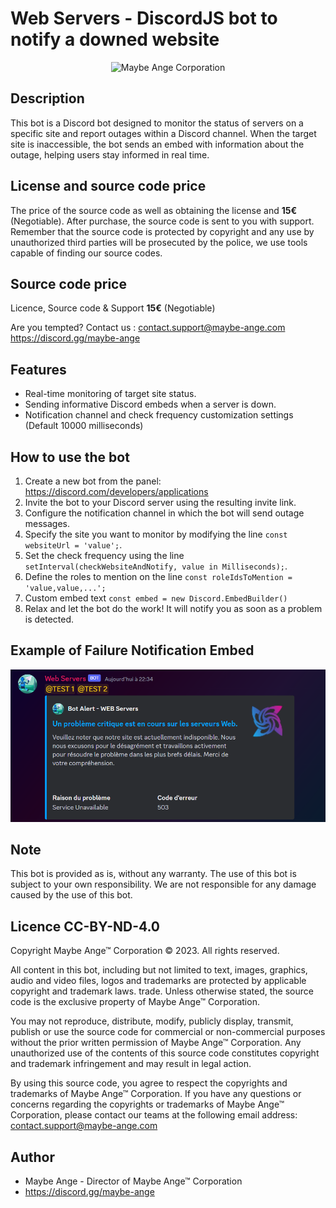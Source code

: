 # Web Servers - DiscordJS bot to notify a downed website

<div align="center">
  <img src="https://cdn.discordapp.com/app-icons/1121550072782540800/727818f8f63e57b71e8fe5af8670444e.png?size=256" alt="Maybe Ange Corporation">
</div>

## Description
This bot is a Discord bot designed to monitor the status of servers on a specific site and report outages within a Discord channel. When the target site is inaccessible, the bot sends an embed with information about the outage, helping users stay informed in real time.


## License and source code price
The price of the source code as well as obtaining the license and <span>**15€**</span> (Negotiable).
After purchase, the source code is sent to you with support.
Remember that the source code is protected by copyright and any use by unauthorized third parties will be prosecuted by the police, we use tools capable of finding our source codes.


## Source code price
Licence, Source code & Support <span>**15€**</span> (Negotiable)

Are you tempted? Contact us :
contact.support@maybe-ange.com <br>
https://discord.gg/maybe-ange


## Features
- Real-time monitoring of target site status.
- Sending informative Discord embeds when a server is down.
- Notification channel and check frequency customization settings (Default 10000 milliseconds)

  
## How to use the bot

1. Create a new bot from the panel: https://discord.com/developers/applications
2. Invite the bot to your Discord server using the resulting invite link.
3. Configure the notification channel in which the bot will send outage messages.
4. Specify the site you want to monitor by modifying the line `const websiteUrl = 'value';`.
5. Set the check frequency using the line `setInterval(checkWebsiteAndNotify, value in Milliseconds);`.
6. Define the roles to mention on the line `const roleIdsToMention = 'value,value,...';`
7. Custom embed text `const embed = new Discord.EmbedBuilder()`
8. Relax and let the bot do the work! It will notify you as soon as a problem is detected.


## Example of Failure Notification Embed
![Example of Failure Notification Embed](https://github.com/MaybeAnge/Images/blob/main/Web%20Servers.png)


## Note
This bot is provided as is, without any warranty. The use of this bot is subject to your own responsibility. We are not responsible for any damage caused by the use of this bot.


## Licence CC-BY-ND-4.0
Copyright Maybe Ange™ Corporation © 2023. All rights reserved.

All content in this bot, including but not limited to text, images, graphics, audio and video files, logos and trademarks are protected by applicable copyright and trademark laws. trade. Unless otherwise stated, the source code is the exclusive property of Maybe Ange™ Corporation.

You may not reproduce, distribute, modify, publicly display, transmit, publish or use the source code for commercial or non-commercial purposes without the prior written permission of Maybe Ange™ Corporation. Any unauthorized use of the contents of this source code constitutes copyright and trademark infringement and may result in legal action.

By using this source code, you agree to respect the copyrights and trademarks of Maybe Ange™ Corporation. If you have any questions or concerns regarding the copyrights or trademarks of Maybe Ange™ Corporation, please contact our teams at the following email address: contact.support@maybe-ange.com


## Author
- Maybe Ange - Director of Maybe Ange™ Corporation
- https://discord.gg/maybe-ange
